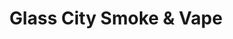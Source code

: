 ---
title: "Glass City Smoke & Vape"
url: /greensboro/glass-city-smoke-and-vape/
shop: e-cigarette
---